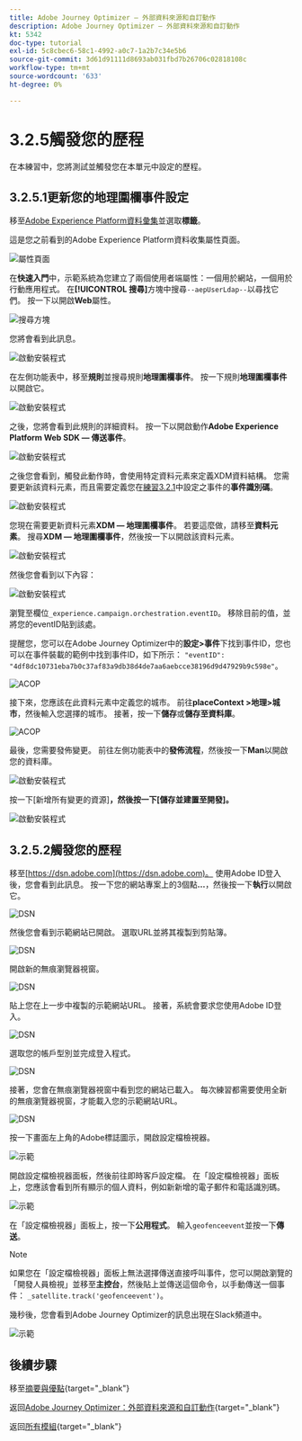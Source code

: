 ```yaml
---
title: Adobe Journey Optimizer — 外部資料來源和自訂動作
description: Adobe Journey Optimizer — 外部資料來源和自訂動作
kt: 5342
doc-type: tutorial
exl-id: 5c8cbec6-58c1-4992-a0c7-1a2b7c34e5b6
source-git-commit: 3d61d91111d8693ab031fbd7b26706c02818108c
workflow-type: tm+mt
source-wordcount: '633'
ht-degree: 0%

---
```


# 3.2.5觸發您的歷程

在本練習中，您將測試並觸發您在本單元中設定的歷程。

## 3.2.5.1更新您的地理圍欄事件設定

移至[Adobe Experience Platform資料彙集](https://experience.adobe.com/launch/)並選取&#x200B;**標籤**。

這是您之前看到的Adobe Experience Platform資料收集屬性頁面。

![屬性頁面](./../../../../modules/delivery-activation/datacollection/dc1.1/images/launch1.png)

在&#x200B;**快速入門**&#x200B;中，示範系統為您建立了兩個使用者端屬性：一個用於網站，一個用於行動應用程式。 在&#x200B;**[!UICONTROL 搜尋]**&#x200B;方塊中搜尋`--aepUserLdap--`以尋找它們。 按一下以開啟&#x200B;**Web**&#x200B;屬性。

![搜尋方塊](./../../../../modules/delivery-activation/datacollection/dc1.1/images/property6.png)

您將會看到此訊息。

![啟動安裝程式](./images/rule1.png)

在左側功能表中，移至&#x200B;**規則**&#x200B;並搜尋規則&#x200B;**地理圍欄事件**。 按一下規則&#x200B;**地理圍欄事件**&#x200B;以開啟它。

![啟動安裝程式](./images/rule2.png)

之後，您將會看到此規則的詳細資料。 按一下以開啟動作&#x200B;**Adobe Experience Platform Web SDK — 傳送事件**。

![啟動安裝程式](./images/rule3.png)

之後您會看到，觸發此動作時，會使用特定資料元素來定義XDM資料結構。 您需要更新該資料元素，而且需要定義您在[練習3.2.1](./ex1.md)中設定之事件的&#x200B;**事件識別碼**。

![啟動安裝程式](./images/rule4.png)

您現在需要更新資料元素&#x200B;**XDM — 地理圍欄事件**。 若要這麼做，請移至&#x200B;**資料元素**。 搜尋&#x200B;**XDM — 地理圍欄事件**，然後按一下以開啟該資料元素。

![啟動安裝程式](./images/rule5.png)

然後您會看到以下內容：

![啟動安裝程式](./images/rule6.png)

瀏覽至欄位`_experience.campaign.orchestration.eventID`。 移除目前的值，並將您的eventID貼到該處。

提醒您，您可以在Adobe Journey Optimizer中的&#x200B;**設定>事件**&#x200B;下找到事件ID，您也可以在事件裝載的範例中找到事件ID，如下所示： `"eventID": "4df8dc10731eba7b0c37af83a9db38d4de7aa6aebcce38196d9d47929b9c598e"`。

![ACOP](./images/payloadeventID.png)

接下來，您應該在此資料元素中定義您的城市。 前往&#x200B;**placeContext >地理>城市**，然後輸入您選擇的城市。 接著，按一下&#x200B;**儲存**&#x200B;或&#x200B;**儲存至資料庫**。

![ACOP](./images/payloadeventIDgeo.png)

最後，您需要發佈變更。 前往左側功能表中的&#x200B;**發佈流程**，然後按一下&#x200B;**Man**&#x200B;以開啟您的資料庫。

![啟動安裝程式](./images/rule8.png)

按一下[新增所有變更的資源]&#x200B;**，然後按一下[儲存並建置至開發]**&#x200B;**。**

![啟動安裝程式](./images/rule9.png)

## 3.2.5.2觸發您的歷程

移至[https://dsn.adobe.com](https://dsn.adobe.com)。 使用Adobe ID登入後，您會看到此訊息。 按一下您的網站專案上的3個點&#x200B;**...**，然後按一下&#x200B;**執行**&#x200B;以開啟它。

![DSN](./../../datacollection/dc1.1/images/web8.png)

然後您會看到示範網站已開啟。 選取URL並將其複製到剪貼簿。

![DSN](../../../getting-started/gettingstarted/images/web3.png)

開啟新的無痕瀏覽器視窗。

![DSN](../../../getting-started/gettingstarted/images/web4.png)

貼上您在上一步中複製的示範網站URL。 接著，系統會要求您使用Adobe ID登入。

![DSN](../../../getting-started/gettingstarted/images/web5.png)

選取您的帳戶型別並完成登入程式。

![DSN](../../../getting-started/gettingstarted/images/web6.png)

接著，您會在無痕瀏覽器視窗中看到您的網站已載入。 每次練習都需要使用全新的無痕瀏覽器視窗，才能載入您的示範網站URL。

![DSN](../../../getting-started/gettingstarted/images/web7.png)

按一下畫面左上角的Adobe標誌圖示，開啟設定檔檢視器。

![示範](./../../../../modules/delivery-activation/datacollection/dc1.2/images/pv1.png)

開啟設定檔檢視器面板，然後前往即時客戶設定檔。 在「設定檔檢視器」面板上，您應該會看到所有顯示的個人資料，例如新新增的電子郵件和電話識別碼。

![示範](./images/pv2.png)

在「設定檔檢視器」面板上，按一下&#x200B;**公用程式**。 輸入`geofenceevent`並按一下&#x200B;**傳送**。

>[!NOTE]
>
>如果您在「設定檔檢視器」面板上無法選擇傳送直接呼叫事件，您可以開啟瀏覽的「開發人員檢視」並移至&#x200B;**主控台**，然後貼上並傳送這個命令，以手動傳送一個事件： `_satellite.track('geofenceevent')`。

幾秒後，您會看到Adobe Journey Optimizer的訊息出現在Slack頻道中。

![示範](./images/smsdemo4.png)

## 後續步驟

移至[摘要與優點](./summary.md){target="_blank"}

返回[Adobe Journey Optimizer：外部資料來源和自訂動作](journey-orchestration-external-weather-api-sms.md){target="_blank"}

返回[所有模組](./../../../../overview.md){target="_blank"}
